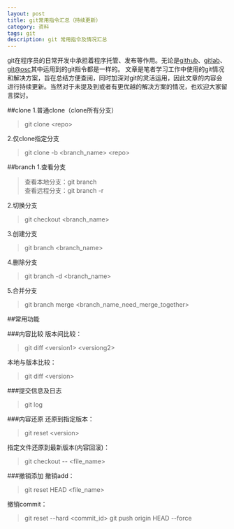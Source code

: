 ```yaml
---
layout: post
title: git常用指令汇总（持续更新）
category: 资料
tags: git
description: git 常用指令及情况汇总
---
```

git在程序员的日常开发中承担着程序托管、发布等作用。无论是[github](http://github.com)、[gitlab](https://about.gitlab.com/)、[git@osc](http://git.oschina.net/)其中运用到的git指令都是一样的。
文章是笔者学习工作中使用的git情况和解决方案，旨在总结方便查阅，同时加深对git的灵活运用，因此文章的内容会进行持续更新。当然对于未提及到或者有更优越的解决方案的情况，也欢迎大家留言探讨。
    
##clone 
1.普通clone（clone所有分支）
> git clone &lt;repo&gt;

2.仅clone指定分支
> git clone -b &lt;branch_name&gt; &lt;repo&gt;

##branch
1.查看分支
> 查看本地分支：git branch   
> 查看远程分支：git branch -r

2.切换分支
> git checkout &lt;branch_name&gt;

3.创建分支
> git branch &lt;branch_name&gt;

4.删除分支
> git branch -d &lt;branch_name&gt;

5.合并分支
> git branch merge &lt;branch_name_need_merge_together&gt;

##常用功能

###内容比较
版本间比较：
> git diff &lt;version1> &lt;versiong2&gt;

本地与版本比较：
> git diff &lt;version&gt;

###提交信息及日志
> git log

###内容还原
还原到指定版本：
>git reset &lt;version&gt;

指定文件还原到最新版本(内容回滚)：
>git checkout -- &lt;file_name&gt;

###撤销添加
撤销add：    
> git reset HEAD &lt;file_name&gt;    

撤销commit：
>    git reset --hard &lt;commit_id&gt;
>    git push origin HEAD --force
